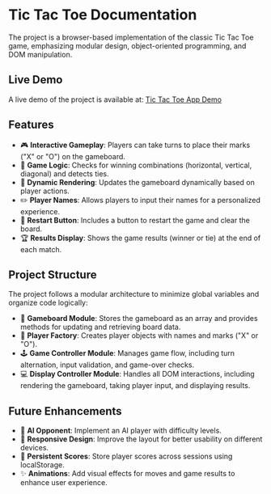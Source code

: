# Tic Tac Toe Documentation

The project is a browser-based implementation of the classic Tic Tac Toe game, emphasizing modular design, object-oriented programming, and DOM manipulation.

## Live Demo

A live demo of the project is available at: [Tic Tac Toe App Demo](https://rsvinicius.github.io/tic-tac-toe)

## Features

- 🎮 **Interactive Gameplay**: Players can take turns to place their marks ("X" or "O") on the gameboard.
- 🧠 **Game Logic**: Checks for winning combinations (horizontal, vertical, diagonal) and detects ties.
- 🔄 **Dynamic Rendering**: Updates the gameboard dynamically based on player actions.
- ✏️ **Player Names**: Allows players to input their names for a personalized experience.
- 🔁 **Restart Button**: Includes a button to restart the game and clear the board.
- 🏆 **Results Display**: Shows the game results (winner or tie) at the end of each match.

## Project Structure

The project follows a modular architecture to minimize global variables and organize code logically:

- 🎲 **Gameboard Module**: Stores the gameboard as an array and provides methods for updating and retrieving board data.
- 👤 **Player Factory**: Creates player objects with names and marks ("X" or "O").
- 🕹️ **Game Controller Module**: Manages game flow, including turn alternation, input validation, and game-over checks.
- 💻 **Display Controller Module**: Handles all DOM interactions, including rendering the gameboard, taking player input, and displaying results.

## Future Enhancements

- 🤖 **AI Opponent**: Implement an AI player with difficulty levels.
- 📱 **Responsive Design**: Improve the layout for better usability on different devices.
- 💾 **Persistent Scores**: Store player scores across sessions using localStorage.
- ✨ **Animations**: Add visual effects for moves and game results to enhance user experience.